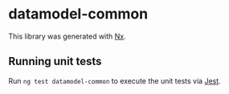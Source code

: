 # datamodel-common

This library was generated with [Nx](https://nx.dev).

## Running unit tests

Run `ng test datamodel-common` to execute the unit tests via [Jest](https://jestjs.io).
